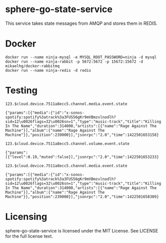 # sphere-go-state-service

This service takes state messages from AMQP and stores them in REDIS.

# Docker 

```
docker run --name ninja-mysql -e MYSQL_ROOT_PASSWORD=ninja -d mysql
docker run --name ninja-rabbit -p 5672:5672 -p 15672:15672 -d mikaelhg/docker-rabbitmq
docker run --name ninja-redis -d redis
```

# Testing

```
123.$cloud.device.7511a8ecc5.channel.media.event.state

{"params":[{"media":{"id":"x-sonos-spotify:spotify%3atrack%3a3FUS56gKr9mVBmzvlnodlh?sid=12\u0026flags=32\u0026sn=1","type":"music-track","title":"Killing In The Name","duration":314000,"artists":[{"name":"Rage Against The Machine"}],"album":{"name":"Rage Against The Machine"}},"position":239000}],"jsonrpc":"2.0","time":1422501653158}

123.$cloud.device.7511a8ecc5.channel.volume.event.state

{"params":[{"level":0.19,"muted":false}],"jsonrpc":"2.0","time":1422501653233}

123.$cloud.device.7511a8ecc5.channel.media.event.state

{"params":[{"media":{"id":"x-sonos-spotify:spotify%3atrack%3a3FUS56gKr9mVBmzvlnodlh?sid=12\u0026flags=32\u0026sn=1","type":"music-track","title":"Killing In The Name","duration":314000,"artists":[{"name":"Rage Against The Machine"}],"album":{"name":"Rage Against The Machine"}},"position":239000}],"jsonrpc":"2.0","time":1422501658309}
```

# Licensing

sphere-go-state-service is licensed under the MIT License. See LICENSE for the full license text.
